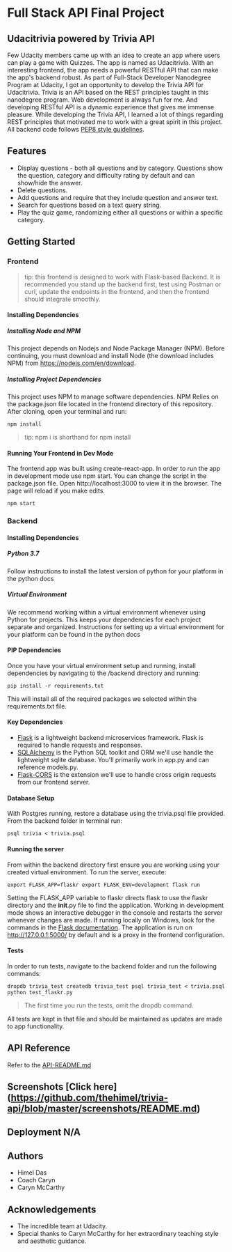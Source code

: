 # Full Stack API Final Project
## Udacitrivia powered by Trivia API
Few Udacity members came up with an idea to create an app where users can play a game with Quizzes. The app is named as Udacitrivia. With an interesting frontend, the app needs a powerful RESTful API that can make the app's backend robust.
As part of Full-Stack Developer Nanodegree Program at Udacity, I got an opportunity to develop the Trivia API for Udacitrivia.
Trivia is an API based on the REST principles taught in this nanodegree program. Web development is always fun for me. And developing RESTful API is a dynamic experience that gives me immense pleasure. While developing the Trivia API, I learned a lot of things regarding REST principles that motivated me to work with a great spirit in this project.
All backend code follows [PEP8 style guidelines](https://www.python.org/dev/peps/pep-0008/ "PEP8 style guidelines").

## Features
* Display questions - both all questions and by category. Questions show the question, category and difficulty rating by default and can show/hide the answer.
* Delete questions.
* Add questions and require that they include question and answer text.
* Search for questions based on a text query string.
* Play the quiz game, randomizing either all questions or within a specific category.

## Getting Started
### Frontend
> tip: this frontend is designed to work with Flask-based Backend. It is recommended you stand up the backend first, test using Postman or curl, update the endpoints in the frontend, and then the frontend should integrate smoothly.

#### Installing Dependencies
##### Installing Node and NPM
This project depends on Nodejs and Node Package Manager (NPM). Before continuing, you must download and install Node (the download includes NPM) from https://nodejs.com/en/download.
##### Installing Project Dependencies
This project uses NPM to manage software dependencies. NPM Relies on the package.json file located in the frontend directory of this repository. After cloning, open your terminal and run:

`npm install`

> tip: npm i is shorthand for npm install

#### Running Your Frontend in Dev Mode

The frontend app was built using create-react-app. In order to run the app in development mode use npm start. You can change the script in the package.json file.
Open http://localhost:3000 to view it in the browser. The page will reload if you make edits.

`npm start`

### Backend
#### Installing Dependencies
##### Python 3.7
Follow instructions to install the latest version of python for your platform in the python docs

##### Virtual Environment
We recommend working within a virtual environment whenever using Python for projects. This keeps your dependencies for each project separate and organized. Instructions for setting up a virtual environment for your platform can be found in the python docs

#### PIP Dependencies
Once you have your virtual environment setup and running, install dependencies by navigating to the /backend directory and running:

`pip install -r requirements.txt`

This will install all of the required packages we selected within the requirements.txt file.

#### Key Dependencies
* [Flask](http://flask.pocoo.org/ "Flask") is a lightweight backend microservices framework. Flask is required to handle requests and responses.
* [SQLAlchemy](https://www.sqlalchemy.org/ "SQLAlchemy") is the Python SQL toolkit and ORM we'll use handle the lightweight sqlite database. You'll primarily work in app.py and can reference models.py.
* [Flask-CORS](https://flask-cors.readthedocs.io/en/latest/ "Flask-CORS") is the extension we'll use to handle cross origin requests from our frontend server.

#### Database Setup
With Postgres running, restore a database using the trivia.psql file provided. From the backend folder in terminal run:

`psql trivia < trivia.psql`

#### Running the server
From within the backend directory first ensure you are working using your created virtual environment.
To run the server, execute:

`export FLASK_APP=flaskr
export FLASK_ENV=development
flask run`

Setting the FLASK_APP variable to flaskr directs flask to use the flaskr directory and the __init__.py file to find the application. Working in development mode shows an interactive debugger in the console and restarts the server whenever changes are made. If running locally on Windows, look for the commands in the [Flask documentation](http://flask.pocoo.org/docs/1.0/tutorial/factory/ "Flask documentation").
The application is run on http://127.0.0.1:5000/ by default and is a proxy in the frontend configuration.

#### Tests
In order to run tests, navigate to the backend folder and run the following commands:

`dropdb trivia_test
createdb trivia_test
psql trivia_test < trivia.psql
python test_flaskr.py`

> The first time you run the tests, omit the dropdb command.

All tests are kept in that file and should be maintained as updates are made to app functionality.

## API Reference
Refer to the [API-README.md](https://github.com/thehimel/trivia-api/blob/master/API-README.md)

## Screenshots [Click here] (https://github.com/thehimel/trivia-api/blob/master/screenshots/README.md)

## Deployment N/A

## Authors
* Himel Das
* Coach Caryn
* Caryn McCarthy

## Acknowledgements
* The incredible team at Udacity.
* Special thanks to Caryn McCarthy for her extraordinary teaching style and aesthetic guidance.

